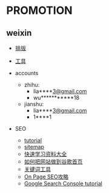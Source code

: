 # PROMOTION

## weixin
* [排版](https://www.jianshu.com/p/5326de235497)
* [工具](https://www.135editor.com/)

* accounts
    * zhihu: 
        * lia****3@gmail.com
        * wu***********18
    * jianshu:
        * lia****3@gmail.com
        * 1****1

* SEO
    * [tutorial](https://moz.com/learn/seo)
    * [sitemap](https://www.sitemaps.org/protocol.html)
    * [快速学习资料大全](https://www.zbniufeng.com/learn-seo-fast/)
    * [如何把网站做到谷歌首页](https://www.yiquanseo.com/gugepaimingshangshouye/)
    * [关键词工具](https://zhuanlan.zhihu.com/p/41226398)
    * [On Page SEO攻略](https://www.yiquanseo.com/zhanneionpageseo/)
    * [Google Search Console tutorial](https://www.youtube.com/watch?v=PMOny6RDjtg)